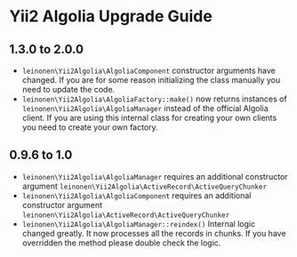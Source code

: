 Yii2 Algolia Upgrade Guide
====================

1.3.0 to 2.0.0
--------------
- `leinonen\Yii2Algolia\AlgoliaComponent` constructor arguments have changed. If you are for some reason initializing the class manually you need to update the code.
- `leinonen\Yii2Algolia\AlgoliaFactory::make()` now returns instances of `leinonen\Yii2Algolia\AlgoliaManager` instead of the official Algolia client. If you are using this internal class for creating your own clients you need to create your own factory.  

0.9.6 to 1.0
----------
- `leinonen\Yii2Algolia\AlgoliaManager` requires an additional constructor argument `leinonen\Yii2Algolia\ActiveRecord\ActiveQueryChunker`
- `leinonen\Yii2Algolia\AlgoliaComponent` requires an additional constructor argument `leinonen\Yii2Algolia\ActiveRecord\ActiveQueryChunker`
- `leinonen\Yii2Algolia\AlgoliaManager::reindex()` Internal logic changed greatly. It now processes all the records in chunks. If you have overridden the method please double check the logic.
